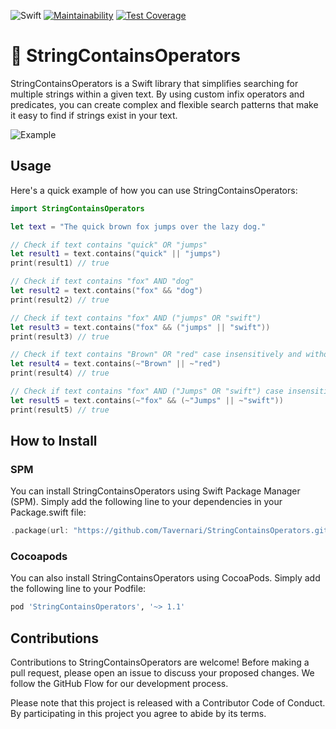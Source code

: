 ![Swift](https://github.com/Tavernari/StringContainsOperators/actions/workflows/swift.yml/badge.svg?branch=main)
[![Maintainability](https://api.codeclimate.com/v1/badges/29ffa494572357c62162/maintainability)](https://codeclimate.com/github/Tavernari/StringContainsOperators/maintainability)
[![Test Coverage](https://api.codeclimate.com/v1/badges/29ffa494572357c62162/test_coverage)](https://codeclimate.com/github/Tavernari/StringContainsOperators/test_coverage)

# 🐞 StringContainsOperators

StringContainsOperators is a Swift library that simplifies searching for multiple strings within a given text. By using custom infix operators and predicates, you can create complex and flexible search patterns that make it easy to find if strings exist in your text.

![Example](https://media.giphy.com/media/v1.Y2lkPTc5MGI3NjExMTQxZTA5NzMyNGQ0NjQ2YzY2YmI4OGY5ODZjNGJiNWViNmI0OWE3OSZjdD1n/aWYYLfaHwbQAtuuWAM/giphy.gif)

## Usage

Here's a quick example of how you can use StringContainsOperators:

```swift
import StringContainsOperators

let text = "The quick brown fox jumps over the lazy dog."

// Check if text contains "quick" OR "jumps"
let result1 = text.contains("quick" || "jumps")
print(result1) // true

// Check if text contains "fox" AND "dog"
let result2 = text.contains("fox" && "dog")
print(result2) // true

// Check if text contains "fox" AND ("jumps" OR "swift")
let result3 = text.contains("fox" && ("jumps" || "swift"))
print(result3) // true

// Check if text contains "Brown" OR "red" case insensitively and without diacritics
let result4 = text.contains(~"Brown" || ~"red")
print(result4) // true

// Check if text contains "fox" AND ("Jumps" OR "swift") case insensitively and without diacritics
let result5 = text.contains(~"fox" && (~"Jumps" || ~"swift"))
print(result5) // true
```

## How to Install

### SPM

You can install StringContainsOperators using Swift Package Manager (SPM). Simply add the following line to your dependencies in your Package.swift file:

```swift
.package(url: "https://github.com/Tavernari/StringContainsOperators.git", from: "1.1.1")
```

### Cocoapods

You can also install StringContainsOperators using CocoaPods. Simply add the following line to your Podfile:

```ruby
pod 'StringContainsOperators', '~> 1.1'
```

## Contributions

Contributions to StringContainsOperators are welcome! Before making a pull request, please open an issue to discuss your proposed changes. We follow the GitHub Flow for our development process.

Please note that this project is released with a Contributor Code of Conduct. By participating in this project you agree to abide by its terms.
